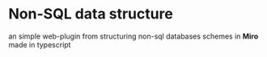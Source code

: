 # Non-SQL data structure
an simple web-plugin from structuring non-sql databases schemes in **Miro** made in typescript